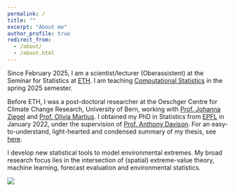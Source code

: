 ```yaml
---
permalink: /
title: ""
excerpt: "About me"
author_profile: true
redirect_from: 
  - /about/
  - /about.html
---
```


Since February 2025, I am a scientist/lecturer (Oberassistent) at the Seminar for Statistics at [ETH](https://math.ethz.ch/sfs). I am teaching [Computational Statistics](https://www.vvz.ethz.ch/Vorlesungsverzeichnis/lerneinheit.view?semkez=2025S&ansicht=LEHRVERANSTALTUNGEN&lerneinheitId=188262&lang=en) in the spring 2025 semester. 

Before ETH, I was a post-doctoral researcher at the Oeschger Centre for Climate Change Research, University of Bern, working with [Prof. Johanna Ziegel](https://people.math.ethz.ch/~ziegelj/index.html) and [Prof. Olivia Martius](https://www.geography.unibe.ch/about_us/staff/prof_dr_romppainen_martius_olivia/index_eng.html). I obtained my PhD in Statistics from [EPFL](https://www.epfl.ch/labs/stat/) in January 2022, under the supervision of [Prof. Anthony Davison](https://people.epfl.ch/anthony.davison?lang=en). For an easy-to-understand, light-hearted and condensed summary of my thesis, see [here](https://www.youtube.com/watch?v=3fuS3CNJwaM&t).

I develop new statistical tools to model environmental extremes. My broad research focus lies in the intersection of (spatial) extreme-value theory, machine learning, forecast evaluation and environmental statistics. 

![](http://kohrrelation.github.io/images/Nasi_lemak.jpeg)


